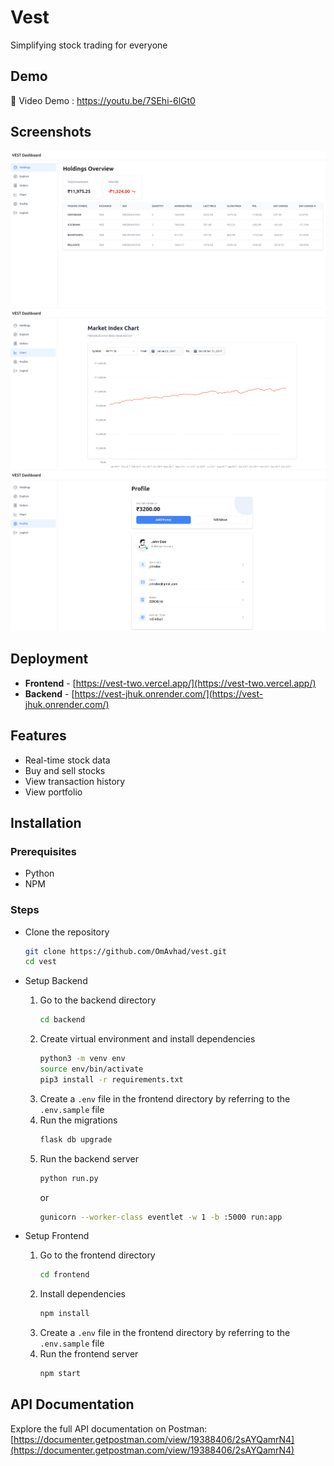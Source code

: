 # Vest

Simplifying stock trading for everyone

## Demo

🎥 Video Demo : https://youtu.be/7SEhi-6lGt0 

## Screenshots

![S1](/frontend/public/images/holdings.png)
![S4](/frontend/public/images/chart.png)
![S3](/frontend/public/images/profile.png)

## Deployment

- **Frontend** - [https://vest-two.vercel.app/](https://vest-two.vercel.app/)
- **Backend** - [https://vest-jhuk.onrender.com/](https://vest-jhuk.onrender.com/)

## Features

- Real-time stock data
- Buy and sell stocks
- View transaction history
- View portfolio

## Installation

### Prerequisites

- Python
- NPM

### Steps

- Clone the repository

  ```bash
  git clone https://github.com/OmAvhad/vest.git
  cd vest
  ```

- Setup Backend

  1. Go to the backend directory
     ```bash
     cd backend
     ```
  2. Create virtual environment and install dependencies
     ```bash
     python3 -m venv env
     source env/bin/activate
     pip3 install -r requirements.txt
     ```
  3. Create a `.env` file in the frontend directory by referring to the `.env.sample` file
  4. Run the migrations
     ```bash
     flask db upgrade
     ```
  5. Run the backend server
     ```bash
     python run.py
     ```
     or
     ```bash
     gunicorn --worker-class eventlet -w 1 -b :5000 run:app
     ```

- Setup Frontend

  1. Go to the frontend directory
     ```bash
     cd frontend
     ```
  2. Install dependencies
     ```bash
     npm install
     ```
  3. Create a `.env` file in the frontend directory by referring to the `.env.sample` file
  4. Run the frontend server
     ```bash
     npm start
     ```

## API Documentation

Explore the full API documentation on Postman:
[https://documenter.getpostman.com/view/19388406/2sAYQamrN4](https://documenter.getpostman.com/view/19388406/2sAYQamrN4)
